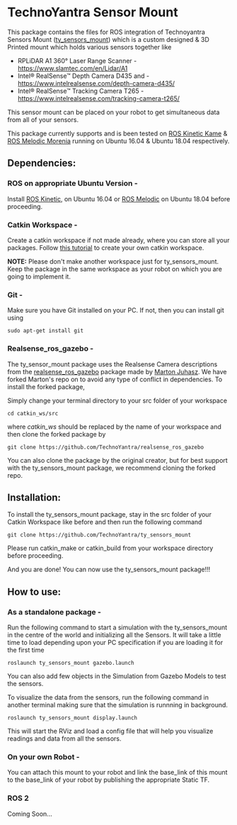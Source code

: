 # TechnoYantra Sensor Mount

This package contains the files for ROS integration of Technoyantra Sensors Mount ([ty_sensors_mount](https://github.com/TechnoYantra/ty_sensors_mount)) which is a custom designed & 3D Printed mount which holds various sensors together like

 * RPLiDAR A1 360° Laser Range Scanner - https://www.slamtec.com/en/Lidar/A1
 * Intel® RealSense™ Depth Camera D435 and - https://www.intelrealsense.com/depth-camera-d435/
 * Intel® RealSense™ Tracking Camera T265 - https://www.intelrealsense.com/tracking-camera-t265/

This sensor mount can be placed on your robot to get simultaneous data from all of your sensors.

This package currently supports and is been tested on [ROS Kinetic Kame](http://wiki.ros.org/kinetic/Installation/Ubuntu) & [ROS Melodic Morenia](http://wiki.ros.org/melodic/Installation/Ubuntu) running on Ubuntu 16.04 & Ubuntu 18.04 respectively.

## Dependencies:

### ROS on appropriate Ubuntu Version -

Install [ROS Kinetic](http://wiki.ros.org/kinetic/Installation/Ubuntu), on Ubuntu 16.04 or [ROS Melodic](http://wiki.ros.org/melodic/Installation/Ubuntu) on Ubuntu 18.04 before proceeding. 

### Catkin Workspace -

Create a catkin workspace if not made already, where you can store all your packages. Follow [this tutorial](http://wiki.ros.org/catkin/Tutorials/create_a_workspace) to create your own catkin workspace.

**NOTE:** Please don't make another workspace just for ty_sensors_mount. Keep the package in the same workspace as your robot on which you are going to implement it.

### Git -

Make sure you have Git installed on your PC. If not, then you can install git using

```
sudo apt-get install git
```

### Realsense_ros_gazebo -

The ty_sensor_mount package uses the Realsense Camera descriptions from the [realsense_ros_gazebo](https://github.com/nilseuropa/realsense_ros_gazebo) package made by [Marton Juhasz](https://github.com/nilseuropa). We have forked Marton's repo on to avoid any type of conflict in dependencies. To install the forked package,

Simply change your terminal directory to your src folder of your workspace

```
cd catkin_ws/src
```

where *catkin_ws* should be replaced by the name of your workspace and then clone the forked package by

```
git clone https://github.com/TechnoYantra/realsense_ros_gazebo
```

You can also clone the package by the original creator, but for best support with the ty_sensors_mount package, we recommend cloning the forked repo.

## Installation:

To install the ty_sensors_mount package, stay in the src folder of your Catkin Workspace like before and then run the following command

```
git clone https://github.com/TechnoYantra/ty_sensors_mount
```

Please run catkin_make or catkin_build from your workspace directory before proceeding.

And you are done! You can now use the ty_sensors_mount package!!!

## How to use:

### As a standalone package -

Run the following command to start a simulation with the ty_sensors_mount in the centre of the world and initializing all the Sensors. It will take a little time to load depending upon your PC specification if you are loading it for the first time

```
roslaunch ty_sensors_mount gazebo.launch
```

You can also add few objects in the Simulation from Gazebo Models to test the sensors.

To visualize the data from the sensors, run the following command in another terminal making sure that the simulation is runnning in background.

```
roslaunch ty_sensors_mount display.launch
```

This will start the RViz and load a config file that will help you visualize readings and data from all the sensors.

### On your own Robot -

You can attach this mount to your robot and link the base_link of this mount to the base_link of your robot by publishing the appropriate Static TF.

### ROS 2
Coming Soon...
